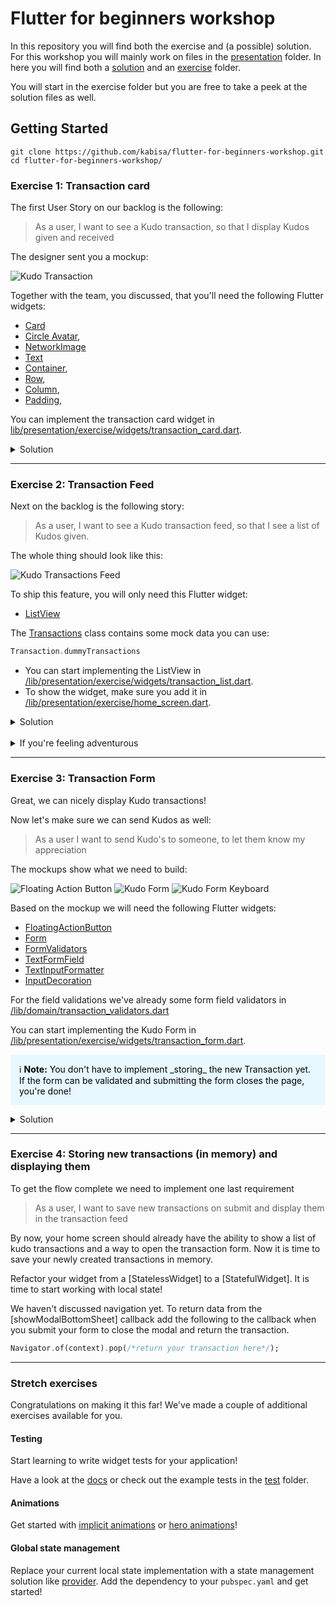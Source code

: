 # Flutter for beginners workshop

In this repository you will find both the exercise and (a possible) solution. For this workshop you will mainly work on files in the [presentation](lib/presentation/) folder. In here you will find both a [solution](lib/presentation//solution/) and an [exercise](lib/presentation/exercise/) folder.

You will start in the exercise folder but you are free to take a peek at the solution files as well.

## Getting Started

```
git clone https://github.com/kabisa/flutter-for-beginners-workshop.git
cd flutter-for-beginners-workshop/
```

### Exercise 1: Transaction card

The first User Story on our backlog is the following:

> As a user, I want to see a Kudo transaction, so that I display Kudos given and received

The designer sent you a mockup:

![Kudo Transaction](/assets/transaction_card.png)

Together with the team, you discussed, that you'll need the following Flutter widgets:

* [Card](https://api.flutter.dev/flutter/material/Card-class.html)
* [Circle Avatar](https://api.flutter.dev/flutter/material/CircleAvatar-class.html),
* [NetworkImage](https://api.flutter.dev/flutter/painting/NetworkImage-class.html)
* [Text](https://api.flutter.dev/flutter/widgets/Text-class.html)
* [Container](https://api.flutter.dev/flutter/widgets/Container-class.html),
* [Row](https://api.flutter.dev/flutter/widgets/Row-class.html),
* [Column](https://api.flutter.dev/flutter/widgets/Column-class.html),
* [Padding](https://api.flutter.dev/flutter/widgets/Padding-class.html),

You can implement the transaction card widget in [lib/presentation/exercise/widgets/transaction_card.dart](lib/presentation/exercise/widgets/transaction_card.dart).

<details>
  <summary>Solution</summary>

  * [Transaction Card](lib/presentation/solution/widgets/transaction_card.dart)
</details>

---

### Exercise 2: Transaction Feed

Next on the backlog is the following story:

> As a user, I want to see a Kudo transaction feed, so that I see a list of Kudos given.

The whole thing should look like this:

![Kudo Transactions Feed](/assets/transaction_feed.png "Kudo Transactions Feed")

To ship this feature, you will only need this Flutter widget:

* [ListView](https://api.flutter.dev/flutter/widgets/ListView-class.html)

The [Transactions](lib/domain/transaction.dart) class contains some mock data you can use:

```dart
Transaction.dummyTransactions
```

* You can start implementing the ListView in [/lib/presentation/exercise/widgets/transaction_list.dart](/lib/presentation/exercise/widgets/transaction_list.dart).
* To show the widget, make sure you add it in [/lib/presentation/exercise/home_screen.dart](/lib/presentation/exercise/home_screen.dart).

<details>
  <summary>Solution</summary>

  * [Transaction List](/lib/presentation/solution/widgets/transaction_list.dart)
</details>
<br/>
<details>
  <summary>If you're feeling adventurous</summary>

Have a look at [ListView.builder](https://api.flutter.dev/flutter/widgets/ListView/ListView.builder.html) or [ListView.separated](https://api.flutter.dev/flutter/widgets/ListView/ListView.separated.html).
</details>

---
### Exercise 3: Transaction Form

Great, we can nicely display Kudo transactions!

Now let's make sure we can send Kudos as well:

> As a user I want to send Kudo's to someone, to let them know my appreciation

The mockups show what we need to build:

![Floating Action Button](/assets/floating_action_button.png "Floating Action Button")
![Kudo Form](/assets/transaction_form.png "Transaction Form")
![Kudo Form Keyboard](/assets/transaction_form_keyboard.png "Transaction Form Keyboard")

Based on the mockup we will need the following Flutter widgets:

* [FloatingActionButton](https://api.flutter.dev/flutter/material/FloatingActionButton-class.html)
* [Form](https://api.flutter.dev/flutter/widgets/Form-class.html)
* [FormValidators](https://api.flutter.dev/flutter/widgets/FormFieldValidator.html)
* [TextFormField](https://api.flutter.dev/flutter/material/TextFormField-class.html)
* [TextInputFormatter](https://api.flutter.dev/flutter/services/TextInputFormatter-class.html)
* [InputDecoration](https://api.flutter.dev/flutter/material/InputDecoration-class.html)

For the field validations we've already some form field validators in [/lib/domain/transaction_validators.dart](/lib/domain/transaction_validators.dart)

You can start implementing the Kudo Form in [/lib/presentation/exercise/widgets/transaction_form.dart](/lib/presentation/exercise/widgets/transaction_form.dart).

<div style="background-color: #e7f8ff; color: #000; padding: 1em; margin-bottom: 1em;">ℹ️ <strong>Note:</strong> You don't have to implement _storing_ the new Transaction yet. If the form can be validated and submitting the form closes the page, you're done!</div>

<details>
  <summary>Solution</summary>

  * [Transaction Form](/lib/presentation/solution/widgets/transaction_form.dart)
</details>

---

### Exercise 4: Storing new transactions (in memory) and displaying them

To get the flow complete we need to implement one last requirement

> As a user, I want to save new transactions on submit and display them in the transaction feed

By now, your home screen should already have the ability to show a list of kudo transactions and a way to open the transaction form. Now it is time to save your newly created transactions in memory.

Refactor your widget from a [StatelessWidget] to a [StatefulWidget]. It is
time to start working with local state!

We haven't discussed navigation yet. To return data from the [showModalBottomSheet]
callback add the following to the callback when you submit your form to close the modal and return the transaction.
```dart
Navigator.of(context).pop(/*return your transaction here*/);
```

---

### Stretch exercises

Congratulations on making it this far! We've made a couple of additional exercises available for you.

#### Testing

Start learning to write widget tests for your application!

Have a look at the [docs](https://docs.flutter.dev/cookbook/testing/widget/introduction) or check out the example tests in the [test](/test/) folder.

#### Animations

Get started with [implicit animations](https://docs.flutter.dev/development/ui/animations/implicit-animations) or [hero animations](https://docs.flutter.dev/development/ui/animations/hero-animations)!

#### Global state management

Replace your current local state implementation with a state management solution like [provider](https://pub.dev/packages/provider). Add the dependency to your `pubspec.yaml` and get started!

